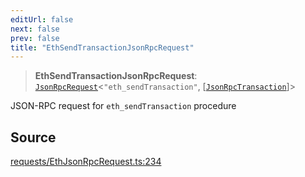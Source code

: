 ```yaml
---
editUrl: false
next: false
prev: false
title: "EthSendTransactionJsonRpcRequest"
---
```


> **EthSendTransactionJsonRpcRequest**: [`JsonRpcRequest`](/reference/tevm/jsonrpc/type-aliases/jsonrpcrequest/)\<`"eth_sendTransaction"`, [[`JsonRpcTransaction`](/reference/tevm/procedures-types/type-aliases/jsonrpctransaction/)]\>

JSON-RPC request for `eth_sendTransaction` procedure

## Source

[requests/EthJsonRpcRequest.ts:234](https://github.com/evmts/tevm-monorepo/blob/main/packages/procedures-types/src/requests/EthJsonRpcRequest.ts#L234)
